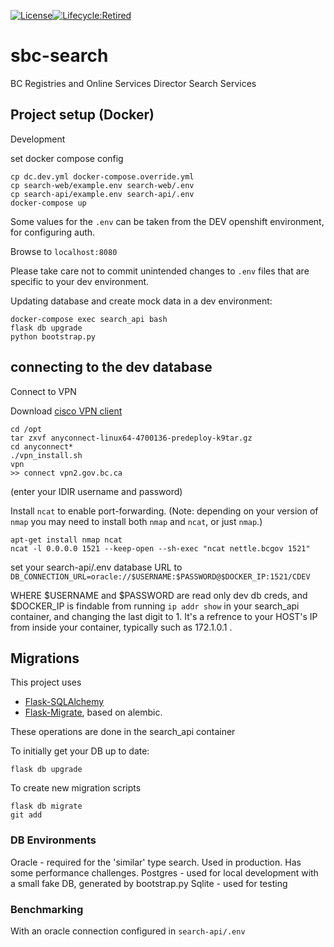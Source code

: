 [![License](https://img.shields.io/badge/License-Apache%202.0-blue.svg)](LICENSE)[![Lifecycle:Retired](https://img.shields.io/badge/Lifecycle-Retired-d45500)](<Redirect-URL>)

# sbc-search

BC Registries and Online Services Director Search Services

## Project setup (Docker)

Development

set docker compose config

```
cp dc.dev.yml docker-compose.override.yml
cp search-web/example.env search-web/.env
cp search-api/example.env search-api/.env
docker-compose up
```
Some values for the `.env` can be taken from the DEV openshift environment, for configuring auth.

Browse to `localhost:8080`

Please take care not to commit unintended changes to `.env` files that are specific to your dev environment.

Updating database and create mock data in a dev environment:

```
docker-compose exec search_api bash
flask db upgrade
python bootstrap.py
```

## connecting to the dev database

Connect to VPN

Download [cisco VPN client](https://software.cisco.com/download/home/286281283/type/282364313/release/4.7.04056?i=!pp)

```
cd /opt
tar zxvf anyconnect-linux64-4700136-predeploy-k9tar.gz
cd anyconnect*
./vpn_install.sh
vpn
>> connect vpn2.gov.bc.ca
```

(enter your IDIR username and password)

Install `ncat` to enable port-forwarding. (Note: depending on your version of `nmap` you may need to install both `nmap` and `ncat`, or just `nmap`.)

```
apt-get install nmap ncat
ncat -l 0.0.0.0 1521 --keep-open --sh-exec "ncat nettle.bcgov 1521"
```

set your search-api/.env database URL to `DB_CONNECTION_URL=oracle://$USERNAME:$PASSWORD@$DOCKER_IP:1521/CDEV`

WHERE $USERNAME and $PASSWORD are read only dev db creds, and \$DOCKER_IP is findable from running `ip addr show` in your search_api container, and changing the last digit to 1. It's a refrence to your HOST's IP from inside your container, typically such as 172.1.0.1 .

## Migrations

This project uses

- [Flask-SQLAlchemy](https://flask-sqlalchemy.palletsprojects.com/en/2.x/quickstart/)
- [Flask-Migrate](https://flask-migrate.readthedocs.io/en/latest/), based on alembic.

These operations are done in the search_api container

To initially get your DB up to date:

```
flask db upgrade
```

To create new migration scripts

```
flask db migrate
git add
```

### DB Environments

Oracle - required for the 'similar' type search. Used in production. Has some performance challenges.
Postgres - used for local development with a small fake DB, generated by bootstrap.py
Sqlite - used for testing

### Benchmarking

With an oracle connection configured in `search-api/.env`
